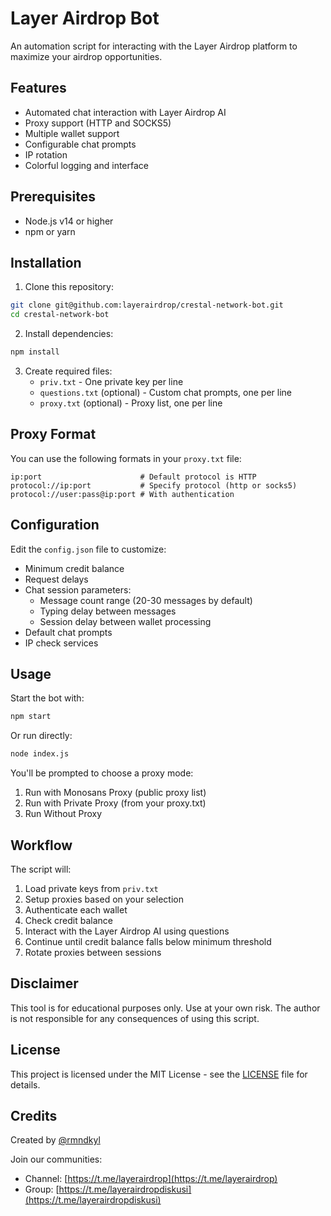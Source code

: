 # Layer Airdrop Bot

An automation script for interacting with the Layer Airdrop platform to maximize your airdrop opportunities.

## Features

- Automated chat interaction with Layer Airdrop AI
- Proxy support (HTTP and SOCKS5)
- Multiple wallet support
- Configurable chat prompts
- IP rotation
- Colorful logging and interface

## Prerequisites

- Node.js v14 or higher
- npm or yarn

## Installation

1. Clone this repository:
```bash
git clone git@github.com:layerairdrop/crestal-network-bot.git
cd crestal-network-bot
```

2. Install dependencies:
```bash
npm install
```

3. Create required files:
   - `priv.txt` - One private key per line
   - `questions.txt` (optional) - Custom chat prompts, one per line
   - `proxy.txt` (optional) - Proxy list, one per line

## Proxy Format

You can use the following formats in your `proxy.txt` file:

```
ip:port                      # Default protocol is HTTP
protocol://ip:port           # Specify protocol (http or socks5)
protocol://user:pass@ip:port # With authentication
```

## Configuration

Edit the `config.json` file to customize:
- Minimum credit balance
- Request delays
- Chat session parameters:
  - Message count range (20-30 messages by default)
  - Typing delay between messages
  - Session delay between wallet processing
- Default chat prompts
- IP check services

## Usage

Start the bot with:

```bash
npm start
```

Or run directly:

```bash
node index.js
```

You'll be prompted to choose a proxy mode:
1. Run with Monosans Proxy (public proxy list)
2. Run with Private Proxy (from your proxy.txt)
3. Run Without Proxy

## Workflow

The script will:
1. Load private keys from `priv.txt`
2. Setup proxies based on your selection
3. Authenticate each wallet
4. Check credit balance
5. Interact with the Layer Airdrop AI using questions
6. Continue until credit balance falls below minimum threshold
7. Rotate proxies between sessions

## Disclaimer

This tool is for educational purposes only. Use at your own risk. The author is not responsible for any consequences of using this script.

## License

This project is licensed under the MIT License - see the [LICENSE](LICENSE) file for details.

## Credits

Created by [@rmndkyl](https://t.me/rmndkyl)

Join our communities:
- Channel: [https://t.me/layerairdrop](https://t.me/layerairdrop)
- Group: [https://t.me/layerairdropdiskusi](https://t.me/layerairdropdiskusi)